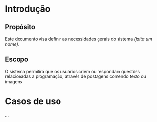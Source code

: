 # Introdução

## Propósito

Este documento visa definir as necessidades
gerais do sistema _(falta um nome)_.


## Escopo

<!--O sistema _(falta um nome)_ é um projeto voltado para
programadores competitivos da Universidade do Estado
do Amazonas. Através dele, .-->
O sistema permitirá que os usuários criem ou 
respondam questões relacionadas a programação, 
através de postagens contendo texto ou imagens

# Casos de uso

...
